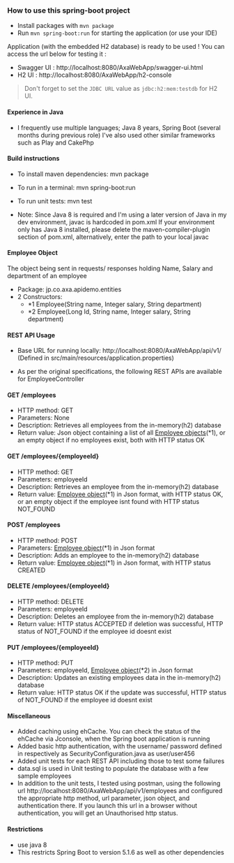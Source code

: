 ### How to use this spring-boot project

- Install packages with `mvn package`
- Run `mvn spring-boot:run` for starting the application (or use your IDE)

Application (with the embedded H2 database) is ready to be used ! You can access the url below for testing it :

- Swagger UI : http://localhost:8080/AxaWebApp/swagger-ui.html
- H2 UI : http://localhost:8080/AxaWebApp/h2-console

> Don't forget to set the `JDBC URL` value as `jdbc:h2:mem:testdb` for H2 UI.

#### Experience in Java

- I frequently use multiple languages; Java 8 years, Spring Boot (several months during previous role)
I've also used other similar frameworks such as Play and CakePhp

#### Build instructions
- To install maven dependencies: mvn package
- To run in a terminal: mvn spring-boot:run
- To run unit tests: mvn test

- Note: Since Java 8 is required and I'm using a later version of Java in my dev environment, javac is hardcoded in pom.xml 
If your environment only has Java 8 installed, please delete the maven-compiler-plugin section of pom.xml,
alternatively, enter the path to your local javac

#### Employee Object

The object being sent in requests/ responses holding Name, Salary and department of an employee
- Package: jp.co.axa.apidemo.entities
- 2 Constructors:
  - *1 Employee(String name, Integer salary, String department)
  - *2 Employee(Long Id, String name, Integer salary, String department)


#### REST API Usage

- Base URL for running locally: http://localhost:8080/AxaWebApp/api/v1/
  (Defined in src/main/resources/application.properties)

- As per the original specifications, the following REST APIs are available for EmployeeController

#### GET /employees
- HTTP method: GET
- Parameters: None
- Description: Retrieves all employees from the in-memory(h2) database  
- Return value: Json object containing a list of all [Employee objects](#employee-object)(*1), 
or an empty object if no employees exist, both with HTTP status OK

#### GET /employees/{employeeId}
- HTTP method: GET
- Parameters: employeeId
- Description: Retrieves an employee from the in-memory(h2) database
- Return value: [Employee object](#employee-object)(*1) in Json format, with HTTP status OK, 
or an empty object if the employee isnt found with HTTP status NOT_FOUND

#### POST /employees
- HTTP method: POST
- Parameters: [Employee object](#employee-object)(*1) in Json format
- Description: Adds an employee to the in-memory(h2) database
- Return value: [Employee object](#employee-object)(*1) in Json format, with HTTP status CREATED

#### DELETE /employees/{employeeId}
- HTTP method: DELETE
- Parameters: employeeId
- Description: Deletes an employee from the in-memory(h2) database
- Return value: HTTP status ACCEPTED if deletion was successful, HTTP status of NOT_FOUND if the employee id doesnt exist 

#### PUT /employees/{employeeId}
- HTTP method: PUT
- Parameters: employeeId, [Employee object](#employee-object)(*2) in Json format
- Description: Updates an existing employees data in the in-memory(h2) database
- Return value: HTTP status OK if the update was successful, HTTP status of NOT_FOUND if the employee id doesnt exist 

#### Miscellaneous
- Added caching using ehCache. You can check the status of the ehCache via Jconsole, when the Spring boot application is running
- Added basic http authentication, with the username/ password defined in respectively as SecurityConfiguration.java as user/user456
- Added unit tests for each REST API including those to test some failures
- data.sql is used in Unit testing to populate the database with a few sample employees
- In addition to the unit tests, I tested using postman, using the following url
  http://localhost:8080/AxaWebApp/api/v1/employees
and configured the appropriate http method, url parameter, json object, and authentication there. If you launch this
url in a browser without authentication, you will get an Unauthorised http status.

#### Restrictions
- use java 8
- This restricts Spring Boot to version 5.1.6 as well as other dependencies 

